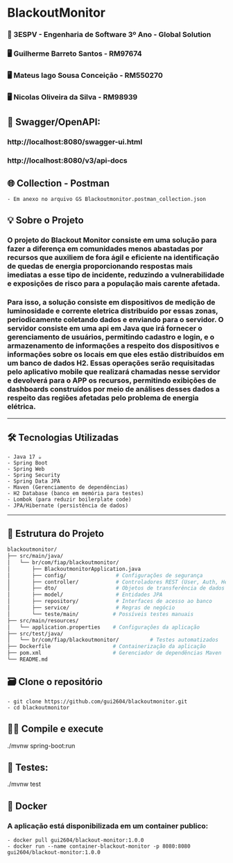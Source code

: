 # BlackoutMonitor

### 🚀 3ESPV - Engenharia de Software 3º Ano - Global Solution
### 🖥️ Guilherme Barreto Santos - RM97674
### 🖥️ Mateus Iago Sousa Conceição - RM550270
### 🖥️ Nicolas Oliveira da Silva - RM98939 


## 📄 Swagger/OpenAPI:
### http://localhost:8080/swagger-ui.html
### http://localhost:8080/v3/api-docs

## 🌐 Collection - Postman
	- Em anexo no arquivo GS Blackoutmonitor.postman_collection.json

## 💡 Sobre o Projeto
### 	O projeto do Blackout Monitor consiste em uma solução para fazer a diferença em comunidades menos abastadas por recursos que auxiliem de fora ágil e eficiente na identificação de quedas de energia proporcionando respostas mais imediatas a esse tipo de incidente, reduzindo a vulnerabilidade e exposições de risco para a população mais carente afetada.
### 	Para isso, a solução consiste em dispositivos de medição de luminosidade e corrente eletrica distribuído por essas zonas, periodicamente coletando dados e enviando para o servidor. O servidor consiste em uma api em Java que irá fornecer o gerenciamento de usuários, permitindo cadastro e login, e o armazenamento de informações a respeito dos dispositivos e informações sobre os locais em que eles estão distribuídos em um banco de dados H2. Essas operações serão requisitadas pelo aplicativo mobile que realizará chamadas nesse servidor e devolverá para o APP os recursos, permitindo exibições de dashboards construídos por meio de análises desses dados a respeito das regiões afetadas pelo problema de energia elétrica. 

---

## 🛠️ Tecnologias Utilizadas

	- Java 17 ☕
	- Spring Boot
 	- Spring Web
 	- Spring Security
 	- Spring Data JPA
	- Maven (Gerenciamento de dependências)
	- H2 Database (banco em memória para testes)
	- Lombok (para reduzir boilerplate code)
	- JPA/Hibernate (persistência de dados)

---

## 📁 Estrutura do Projeto

```bash
blackoutmonitor/
├── src/main/java/
│   └── br/com/fiap/blackoutmonitor/
│       ├── BlackoutmonitorApplication.java
│       ├── config/                # Configurações de segurança
│       ├── controller/            # Controladores REST (User, Auth, Healthcheck)
│       ├── dto/                   # Objetos de transferência de dados (Login, Reset de senha)
│       ├── model/                 # Entidades JPA
│       ├── repository/            # Interfaces de acesso ao banco
│       ├── service/               # Regras de negócio
│       └── teste/main/           # Possíveis testes manuais
├── src/main/resources/
│   └── application.properties    # Configurações da aplicação
├── src/test/java/
│   └── br/com/fiap/blackoutmonitor/          # Testes automatizados
├── Dockerfile                    # Containerização da aplicação
├── pom.xml                       # Gerenciador de dependências Maven
└── README.md
```
## 🗃️ Clone o repositório
	- git clone https://github.com/gui2604/blackoutmonitor.git
	- cd blackoutmonitor

## 🧑‍💻 Compile e execute
./mvnw spring-boot:run

## 🧪 Testes:
./mvnw test

## 🐳 Docker
### A aplicação está disponibilizada em um container publico:
	- docker pull gui2604/blackout-monitor:1.0.0
	- docker run --name container-blackout-monitor -p 8080:8080 gui2604/blackout-monitor:1.0.0
